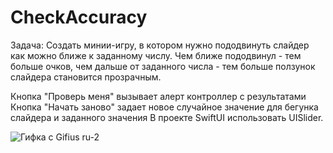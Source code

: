 # CheckAccuracy
Задача:
Создать минии-игру, в котором нужно пододвинуть слайдер как можно ближе к заданному числу.
Чем ближе пододвинул - тем больше очков, чем дальше от заданного числа - тем больше ползунок слайдера становится прозрачным.

Кнопка "Проверь меня" вызывает алерт контроллер с результатами
Кнопка "Начать заново" задает новое случайное значение для бегунка слайдера и заданного значения
В проекте SwiftUI использовать UISlider.

![Гифка с Gifius ru-2](https://user-images.githubusercontent.com/121757460/235487220-f7262fea-4a14-410e-ac18-6bb5d0209c39.gif)

